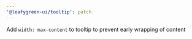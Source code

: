```yaml
---
'@leafygreen-ui/tooltip': patch
---
```


Add `width: max-content` to tooltip to prevent early wrapping of content
